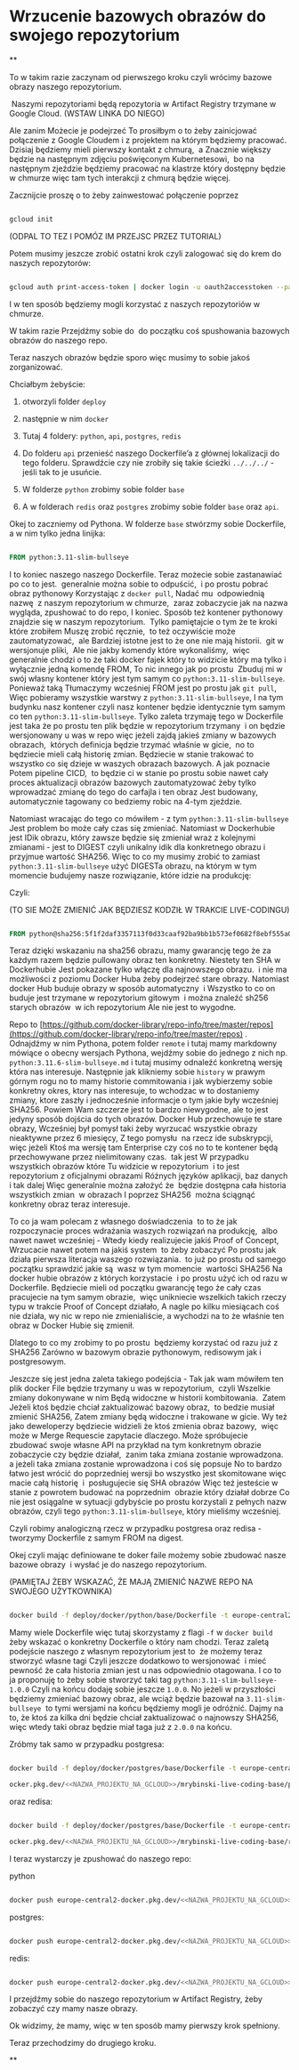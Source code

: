 # Wrzucenie bazowych obrazów do swojego repozytorium

**

To w takim razie zaczynam od pierwszego kroku czyli wrócimy bazowe obrazy naszego repozytorium. 

  

 Naszymi repozytoriami będą repozytoria w Artifact Registry trzymane w Google Cloud. (WSTAW LINKA DO NIEGO)

  

Ale zanim Możecie je podejrzeć To prosiłbym o to żeby zainicjować połączenie z Google Cloudem i z projektem na którym będziemy pracować. Dzisiaj będziemy mieli pierwszy kontakt z chmurą,  a Znacznie większy będzie na następnym zdjęciu poświęconym Kubernetesowi,  bo na następnym zjeździe będziemy pracować na klastrze który dostępny będzie w chmurze więc tam tych interakcji z chmurą będzie więcej. 

  

Zacznijcie proszę o to żeby zainwestować połączenie poprzez

  

```bash

gcloud init

```

  

(ODPAL TO TEZ I POMÓZ IM PRZEJSC PRZEZ TUTORIAL)

  

Potem musimy jeszcze zrobić ostatni krok czyli zalogować się do krem do naszych repozytorów:

  

```bash

gcloud auth print-access-token | docker login -u oauth2accesstoken --password-stdin europe-central2-docker.pkg.dev

```

  

I w ten sposób będziemy mogli korzystać z naszych repozytoriów w chmurze.

  

W takim razie Przejdźmy sobie do  do początku coś spushowania bazowych obrazów do naszego repo.

  

Teraz naszych obrazów będzie sporo więc musimy to sobie jakoś zorganizować.

  

Chciałbym żebyście:

  

1. otworzyli folder `deploy`
    
2. następnie w nim `docker`
    
3. Tutaj 4 foldery: `python`, `api`, `postgres`, `redis`
    
4. Do folderu `api` przenieść naszego Dockerfile’a z głównej lokalizacji do tego folderu. Sprawdźcie czy nie zrobiły się takie ścieżki `../../../` - jeśli tak to je usuńcie.
    
5. W folderze `python` zrobimy sobie folder `base`
    
6. A w folderach `redis` oraz `postgres` zrobimy sobie folder `base` oraz `api`.
    

  

Okej to zaczniemy od Pythona. W folderze `base` stwórzmy sobie Dockerfile, a w nim tylko jedna linijka:

  

```dockerfile

FROM python:3.11-slim-bullseye

```

  

I to koniec naszego naszego Dockerfile. Teraz możecie sobie zastanawiać po co to jest.  generalnie można sobie to odpuścić,  i po prostu pobrać obraz pythonowy Korzystając z `docker pull`, Nadać mu  odpowiednią nazwę  z naszym repozytorium w chmurze,  zaraz zobaczycie jak na nazwa wygląda, zpushować to do repo, I koniec. Sposób też kontener pythonowy znajdzie się w naszym repozytorium.  Tylko pamiętajcie o tym że te kroki które zrobiłem Muszę zrobić ręcznie,  to też oczywiście może zautomatyzować,  ale Bardziej istotne jest to że one nie mają historii.  git w wersjonuje pliki,  Ale nie jakby komendy które wykonaliśmy,  więc generalnie chodzi o to że taki docker fajek który to widzicie który ma tylko i wyłącznie jedną komendę FROM, To nic innego jak po prostu  Zbuduj mi w swój własny kontener który jest tym samym co `python:3.11-slim-bullseye`. Ponieważ taką Tłumaczymy wcześniej FROM jest po prostu jak `git pull`,  Więc pobieramy wszystkie warstwy z `python:3.11-slim-bullseye`, I na tym budynku nasz kontener czyli nasz kontener będzie identycznie tym samym co ten `python:3.11-slim-bullseye`. Tylko zaleta trzymaję tego w Dockerfile jest taka że po prostu ten plik będzie w repozytorium trzymany  i on będzie wersjonowany u was w repo więc jeżeli zajdą jakieś zmiany w bazowych obrazach,  których definicja będzie trzymać właśnie w gicie,  no to będziecie mieli całą historię zmian. Będziecie w stanie trakować to wszystko co się dzieje w waszych obrazach bazowych. A jak poznacie Potem pipeline CICD,  to będzie ci w stanie po prostu sobie nawet cały proces aktualizacji obrazów bazowych zautomatyzować żeby tylko wprowadzać zmianę do tego do carfajla i ten obraz Jest budowany,  automatycznie tagowany co bedziemy robic na 4-tym zjeździe. 

  

Natomiast wracając do tego co mówiłem - z tym `python:3.11-slim-bullseye` Jest problem bo może cały czas się zmieniać. Natomiast w Dockerhubie jest IDik obrazu, który zawsze będzie się zmieniał wraz z kolejnymi zmianami - jest to DIGEST czyli unikalny idik dla konkretnego obrazu i przyjmue wartość SHA256. Więc to co my musimy zrobić to zamiast `python:3.11-slim-bullseye` użyć DIGESTa obrazu, na którym w tym momencie budujemy nasze rozwiązanie, które idzie na produkcję: 

  

Czyli:

  

(TO SIE MOŻE ZMIENIĆ JAK BĘDZIESZ KODZIŁ W TRAKCIE LIVE-CODINGU)

  

```dockerfile

FROM python@sha256:5f1f2daf3357113f0d33caaf92ba9bb1b573ef0682f8ebf555a04720e62d69d2

```

  

Teraz dzięki wskazaniu na sha256 obrazu, mamy gwarancję tego że za każdym razem będzie pullowany obraz ten konkretny. Niestety ten SHA w Dockerhubie Jest pokazane tylko włączę dla najnowszego obrazu.  i nie ma możliwości z poziomu Docker Huba żeby podejrzeć stare obrazy. Natomiast docker Hub buduje obrazy w sposób automatyczny  i Wszystko to co on buduje jest trzymane w repozytorium gitowym  i można znaleźć sh256 starych obrazów  w ich repozytorium Ale nie jest to wygodne.

  

Repo to [https://github.com/docker-library/repo-info/tree/master/repos](https://github.com/docker-library/repo-info/tree/master/repos) . Odnajdźmy w nim Pythona, potem folder `remote` i tutaj mamy markdowny mówiące o obecny wersjach Pythona, wejdźmy sobie do jednego z nich np. `python:3.11.6-slim-bullseye.md` i tutaj musimy odnaleźć konkretną wersję która nas interesuje. Następnie jak klikniemy sobie `history` w prawym górnym rogu no to mamy historie commitowania i jak wybierzemy sobie konkretny okres, ktory nas interesuje, to wchodzac w to dostaniemy zmiany, ktore zaszły i jednocześnie informacje o tym jakie były wcześniej SHA256. Powiem Wam szczerze jest to bardzo niewygodne, ale to jest jedyny sposób dojścia do tych obrazów. Docker Hub przechowuje te stare obrazy, Wcześniej był pomysł taki żeby wyrzucać wszystkie obrazy nieaktywne przez 6 miesięcy, Z tego pomysłu  na rzecz ide subskrypcji,  więc jeżeli Ktoś ma wersję tam Enterprise czy coś no to te kontener będą przechowywane przez nielimitowany czas.  tak jest W przypadku wszystkich obrazów które Tu widzicie w repozytorium  i to jest repozytorium z oficjalnymi obrazami Różnych języków aplikacji, baz danych i tak dalej Więc generalnie można założyć że  będzie dostępna cała historia  wszystkich zmian  w obrazach I poprzez SHA256  można ściągnąć konkretny obraz teraz interesuje.

  

To co ja wam polecam z własnego doświadczenia  to to że jak rozpoczynacie proces wdrażania waszych rozwiązań na produkcję,  albo  nawet nawet wcześniej - Wtedy kiedy realizujecie jakiś Proof of Concept, Wrzucacie nawet potem na jakiś system  to żeby zobaczyć Po prostu jak działa pierwsza literacja waszego rozwiązania.  to już po prostu od samego początku sprawdzić jakie są  wasz w tym momencie  wartości SHA256 Na docker hubie obrazów z których korzystacie  i po prostu użyć ich od razu w Dockerfile. Będziecie mieli od początku gwarancję tego że cały czas pracujecie na tym samym obrazie,  więc unikniecie wszelkich takich rzeczy typu w trakcie Proof of Concept działało, A nagle po kilku miesiącach coś nie działa, wy nic w repo nie zmienialiście, a wychodzi na to że właśnie ten obraz w Docker Hubie się zmienił. 

  

Dlatego to co my zrobimy to po prostu  będziemy korzystać od razu już z SHA256 Zarówno w bazowym obrazie pythonowym, redisowym jak i postgresowym.

  

Jeszcze się jest jedna zaleta takiego podejścia - Tak jak wam mówiłem ten plik docker File będzie trzymany u was w repozytorium,  czyli Wszelkie zmiany dokonywane w nim Będą widoczne w historii kombitowania.  Zatem Jeżeli ktoś będzie chciał zaktualizować bazowy obraz,  to bedzie musiał zmienić SHA256, Zatem zmiany będą widoczne i trakowane w gicie. Wy też jako deweloperzy będziecie widzieli że ktoś zmienia obraz bazowy,  więc może w Merge Requescie zapytacie dlaczego. Może spróbujecie  zbudować swoje własne API na przykład na tym konkretnym obrazie zobaczycie czy będzie działał,  zanim taka zmiana zostanie wprowadzona.  a jeżeli taka zmiana zostanie wprowadzona i coś się popsuje No to bardzo łatwo jest wrócić do poprzedniej wersji bo wszystko jest skomitowane więc macie całą historię  i  posługujecie się SHA obrazów Więc też jesteście w stanie z powrotem budować na poprzednim  obrazie który działał dobrze Co nie jest osiągalne w sytuacji gdybyście po prostu korzystali z pełnych nazw obrazów, czyli tego `python:3.11-slim-bullseye`, który mieliśmy wcześniej. 

  

Czyli robimy analogiczną rzecz w przypadku postgresa oraz redisa - tworzymy Dockerfile z samym FROM na digest.

  

Okej czyli mając definiowane te doker faile możemy sobie zbudować nasze bazowe obrazy  i wysłać je do naszego repozytorium. 

  

(PAMIĘTAJ ŻEBY WSKAZAĆ, ŻE MAJĄ ZMIENIĆ NAZWE REPO NA SWOJEGO UŻYTKOWNIKA)

  

```bash 

docker build -f deploy/docker/python/base/Dockerfile -t europe-central2-docker.pkg.dev/<<NAZWA_PROJEKTU_NA_GCLOUD>>/mrybinski-live-coding-base/python:3.11-slim-bullseye-1.0.0 .

```

  

Mamy wiele Dockerfile więc tutaj skorzystamy z flagi `-f` w `docker build` żeby wskazać o konkretny Dockerfile o który nam chodzi. Teraz zaletą podejście naszego z własnym repozytorium jest to  że możemy teraz stworzyć własne tagi Czyli jeszcze dodatkowo to wersjonować  i mieć pewność że cała historia zmian jest u nas odpowiednio otagowana. I co to ja proponuję to żeby sobie stworzyć taki tag `python:3.11-slim-bullseye-1.0.0` Czyli na końcu dodaję sobie jeszcze `1.0.0`. No jeżeli w przyszłości będziemy zmieniać bazowy obraz, ale wciąż będzie bazował na `3.11-slim-bullseye`  to tymi wersjami na końcu będziemy mogli je odróżnić. Dajmy na to, że ktoś za kilka dni będzie chciał zaktualizować o najnowszy SHA256, więc wtedy taki obraz będzie miał taga już z `2.0.0` na końcu.

  

Zróbmy tak samo w przypadku postgresa:

  

```bash

docker build -f deploy/docker/postgres/base/Dockerfile -t europe-central2-d

ocker.pkg.dev/<<NAZWA_PROJEKTU_NA_GCLOUD>>/mrybinski-live-coding-base/postgres:15.4-1.0.0 .

```

  

oraz redisa:

  

```bash

docker build -f deploy/docker/postgres/base/Dockerfile -t europe-central2-d

ocker.pkg.dev/<<NAZWA_PROJEKTU_NA_GCLOUD>>/mrybinski-live-coding-base/redis:7.2-1.0.0 .

```

  

I teraz wystarczy je zpushować do naszego repo:

  

python

  

```bash

docker push europe-central2-docker.pkg.dev/<<NAZWA_PROJEKTU_NA_GCLOUD>>/mrybinski-live-coding-base/python:3.11-slim-bullseye-1.0.0 .

```

  

postgres:

  

```bash

docker push europe-central2-docker.pkg.dev/<<NAZWA_PROJEKTU_NA_GCLOUD>>/mrybinski-live-coding-base/postgres:15.4-1.0.0 .

```

  

redis:

  

```bash

docker push europe-central2-docker.pkg.dev/<<NAZWA_PROJEKTU_NA_GCLOUD>>/mrybinski-live-coding-base/redis:7.2-1.0.0 .

```

  

I przejdźmy sobie do naszego repozytorium w Artifact Registry, żeby zobaczyć czy mamy nasze obrazy.

  

Ok widzimy, że mamy, więc w ten sposób mamy pierwszy krok spełniony.

  

Teraz przechodzimy do drugiego kroku.

  
  
  
  
  
  
**